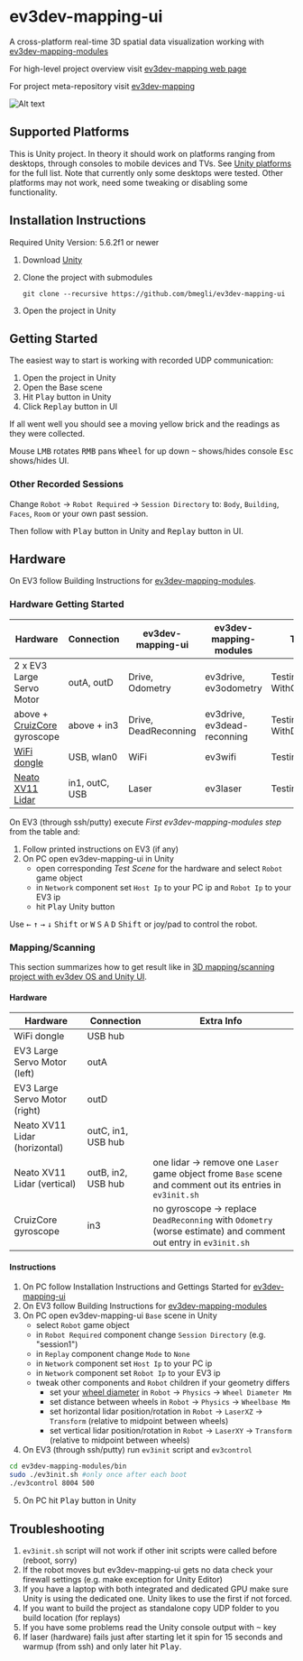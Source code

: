 # ev3dev-mapping-ui
A cross-platform real-time 3D spatial data visualization working with [ev3dev-mapping-modules](https://github.com/bmegli/ev3dev-mapping-modules)

For high-level project overview visit [ev3dev-mapping web page](http://www.ev3dev.org/projects/2016/08/07/Mapping/)

For project meta-repository visit [ev3dev-mapping](https://github.com/bmegli/ev3dev-mapping)

![Alt text](https://user-images.githubusercontent.com/9095769/28491647-2beeb06a-6ef5-11e7-930e-611803ae11e0.png "ev3dev-mapping-ui screenshot")

## Supported Platforms

This is Unity project. In theory it should work on platforms ranging from desktops, through consoles to mobile devices and TVs.
See [Unity platforms](https://unity3d.com/unity/multiplatform) for the full list. Note that currently only some desktops were tested.
Other platforms may not work, need some tweaking or disabling some functionality.

## Installation Instructions

Required Unity Version: 5.6.2f1 or newer

1. Download [Unity](https://unity3d.com/)
2. Clone the project with submodules

    `git clone --recursive https://github.com/bmegli/ev3dev-mapping-ui`
3. Open the project in Unity

## Getting Started

The easiest way to start is working with recorded UDP communication:

1. Open the project in Unity
2. Open the Base scene
3. Hit <kbd>Play</kbd> button in Unity
4. Click <kbd>Replay</kbd> button in UI

If all went well you should see a moving yellow brick and the readings as they were collected.

Mouse <kbd>LMB</kbd> rotates <kbd>RMB</kbd> pans <kbd>Wheel</kbd> for up down <kbd>~</kbd> shows/hides console <kbd>Esc</kbd> shows/hides UI.

### Other Recorded Sessions

Change `Robot` -> `Robot Required` -> `Session Directory` to: `Body`, `Building`, `Faces`, `Room` or your own past session.

Then follow with <kbd>Play</kbd> button in Unity and <kbd>Replay</kbd> button in UI.

## Hardware

On EV3 follow Building Instructions for [ev3dev-mapping-modules](https://github.com/bmegli/ev3dev-mapping-modules).

### Hardware Getting Started

| Hardware                      | Connection            | ev3dev-mapping-ui   | ev3dev-mapping-modules      | Test Scene                        | First ev3dev-mapping-modules step
| ------------------------------|-----------------------|---------------------|-----------------------------|-----------------------------------|------------------------
| 2 x EV3 Large Servo Motor     | outA, outD            | Drive, Odometry     | ev3drive, ev3odometry       | TestingTheDrive WithOdometry      | `./ev3control 8004 500`
| above + [CruizCore] gyroscope | above + in3           | Drive, DeadReconning| ev3drive, ev3dead-reconning | TestingTheDrive WithDeadReconning | `sudo ./TestingTheDriveWithDeadReconning.sh`
| [WiFi dongle]                 | USB, wlan0            | WiFi                | ev3wifi                     | TestingTheWiFi                    | `./ev3control 8004 500`
| [Neato XV11 Lidar]            | in1, outC, USB        | Laser               | ev3laser                    | TestingTheLidar                   | `./TestingTheLidar.sh`

[CruizCore]: http://docs.ev3dev.org/projects/lego-linux-drivers/en/ev3dev-jessie/sensor_data.html#microinfinity-digital-gyroscope-and-accelerometer
[WiFi dongle]: http://www.ev3dev.org/docs/networking/#with-a-wi-fi-dongle
[Neato XV11 Lidar]: http://www.ev3dev.org/docs/tutorials/using-xv11-lidar/

On EV3 (through ssh/putty) execute *First ev3dev-mapping-modules step* from the table and:

1. Follow printed instructions on EV3 (if any)
2. On PC open ev3dev-mapping-ui in Unity 
    - open corresponding *Test Scene* for the hardware and select `Robot` game object 
    - in `Network` component set `Host Ip` to your PC ip and `Robot Ip` to your EV3 ip
    - hit <kbd>Play</kbd> Unity button

Use <kbd>←</kbd> <kbd>↑</kbd> <kbd>→</kbd> <kbd>↓</kbd> <kbd>Shift</kbd> or <kbd>W</kbd> <kbd>S</kbd> <kbd>A</kbd> <kbd>D</kbd> <kbd>Shift</kbd> or joy/pad to control the robot.
	
### Mapping/Scanning

This section summarizes how to get result like in [3D mapping/scanning project with ev3dev OS and Unity UI](https://www.youtube.com/watch?v=9o_Fi8bHdvs).

#### Hardware

| Hardware                      | Connection         | Extra Info                                                                                                     | 
| ------------------------------|--------------------|----------------------------------------------------------------------------------------------------------------|
| WiFi dongle                   | USB hub            |                                                                                                                |
| EV3 Large Servo Motor (left)  | outA               |                                                                                                                |
| EV3 Large Servo Motor (right) | outD               |                                                                                                                |
| Neato XV11 Lidar (horizontal) | outC, in1, USB hub |                                                                                                                |
| Neato XV11 Lidar (vertical)   | outB, in2, USB hub | one lidar -> remove one `Laser` game object frome `Base` scene and comment out its entries in `ev3init.sh`     |
| CruizCore gyroscope           | in3                | no gyroscope -> replace `DeadReconning` with `Odometry` (worse estimate) and comment out entry in `ev3init.sh` |

#### Instructions

1. On PC follow Installation Instructions and Gettings Started for [ev3dev-mapping-ui](https://github.com/bmegli/ev3dev-mapping-ui)
2. On EV3 follow Building Instructions for [ev3dev-mapping-modules](https://github.com/bmegli/ev3dev-mapping-modules)
3. On PC open ev3dev-mapping-ui `Base` scene in Unity
    - select `Robot` game object
	- in `Robot Required` component change `Session Directory` (e.g. "session1")
	- in `Replay` component change `Mode` to `None`
    - in `Network` component set `Host Ip` to your PC ip
	- in `Network` component set `Robot Ip` to your EV3 ip
	- tweak other components and `Robot` children if your geometry differs 
		- set your [wheel diameter] in `Robot` -> `Physics` -> `Wheel Diameter Mm`
		- set distance between wheels in `Robot` -> `Physics` -> `Wheelbase Mm`
		- set horizontal lidar position/rotation in `Robot` -> `LaserXZ` -> `Transform` (relative to midpoint between wheels)
		- set vertical lidar position/rotation in `Robot` -> `LaserXY` -> `Transform` (relative to midpoint between wheels)
4. On EV3 (through ssh/putty) run `ev3init` script and `ev3control`
``` bash
cd ev3dev-mapping-modules/bin
sudo ./ev3init.sh #only once after each boot
./ev3control 8004 500
```
5. On PC hit <kbd>Play</kbd> button in Unity

[wheel diameter]: http://wheels.sariel.pl/

## Troubleshooting

1. `ev3init.sh` script will not work if other init scripts were called before (reboot, sorry)
2. If the robot moves but ev3dev-mapping-ui gets no data check your firewall settings (e.g. make exception for Unity Editor)
3. If you have a laptop with both integrated and dedicated GPU make sure Unity is using the dedicated one. Unity likes to use the first if not forced.
4. If you want to build the project as standalone copy UDP folder to you build location (for replays)
5. If you have some problems read the Unity console output with <kbd>~</kbd> key
6. If laser (hardware) fails just after starting let it spin for 15 seconds and warmup (from ssh) and only later hit <kbd>Play</kbd>.
